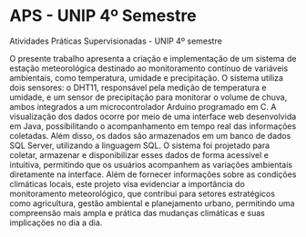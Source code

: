 # APS - UNIP 4º Semestre
Atividades Práticas Supervisionadas - UNIP 4º semestre

O presente trabalho apresenta a criação e implementação de um sistema de estação meteorológica destinado ao monitoramento contínuo de variáveis ambientais, como temperatura, umidade e precipitação. O sistema utiliza dois sensores: o DHT11, responsável pela medição de temperatura e umidade, e um sensor de precipitação para monitorar o volume de chuva, ambos integrados a um microcontrolador Arduino programado em C. A visualização dos dados ocorre por meio de uma interface web desenvolvida em Java, possibilitando o acompanhamento em tempo real das informações coletadas. Além disso, os dados são armazenados em um banco de dados SQL Server, utilizando a linguagem SQL. O sistema foi projetado para coletar, armazenar e disponibilizar esses dados de forma acessível e intuitiva, permitindo que os usuários acompanhem as variações ambientais diretamente na interface. Além de fornecer informações sobre as condições climáticas locais, este projeto visa evidenciar a importância do monitoramento meteorológico, que contribui para setores estratégicos como agricultura, gestão ambiental e planejamento urbano, permitindo uma compreensão mais ampla e prática das mudanças climáticas e suas implicações no dia a dia.
